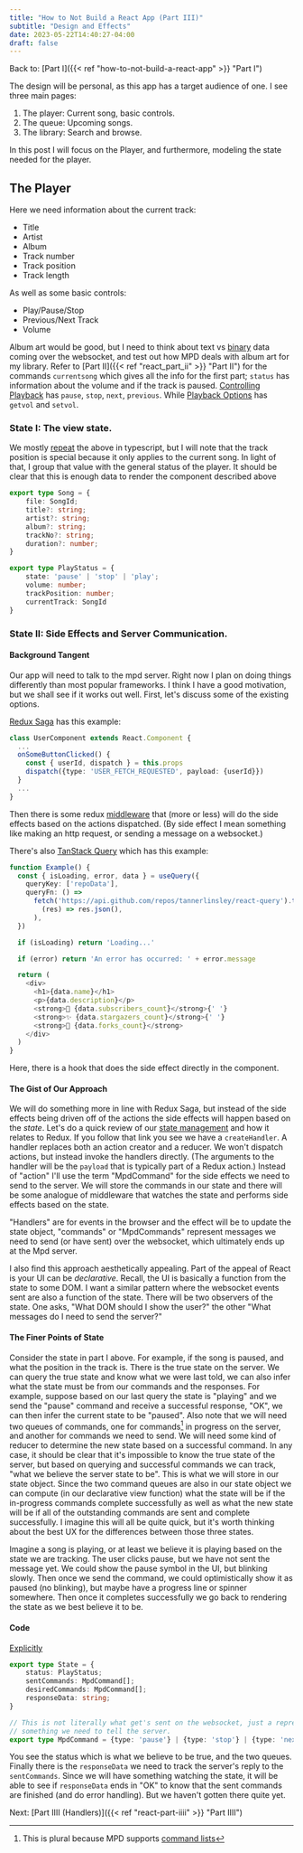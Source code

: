 ```yaml
---
title: "How to Not Build a React App (Part III)"
subtitle: "Design and Effects"
date: 2023-05-22T14:40:27-04:00
draft: false
---
```


Back to: [Part I]({{< ref "how-to-not-build-a-react-app" >}} "Part I")

The design will be personal, as this app has a target audience of one. I see three main pages:

1. The player: Current song, basic controls.
1. The queue: Upcoming songs.
1. The library: Search and browse.

In this post I will focus on the Player, and furthermore, modeling the state needed for the player.

## The Player

Here we need information about the current track:
* Title
* Artist
* Album
* Track number
* Track position
* Track length

As well as some basic controls:
* Play/Pause/Stop
* Previous/Next Track
* Volume

Album art would be good, but I need to think about text vs [binary](https://github.com/websockets/ws/issues/2085#issuecomment-1266926356) data coming over the websocket, and test out how MPD deals with album art for my library.
Refer to [Part II]({{< ref "react_part_ii" >}} "Part II") for the commands `currentsong` which gives all the info for the first part; `status` has information about the volume and if the track is paused. [Controlling Playback](https://mpd.readthedocs.io/en/latest/protocol.html#controlling-playback)
has `pause`, `stop`, `next`, `previous`. While [Playback Options](https://mpd.readthedocs.io/en/latest/protocol.html#playback-options) has `getvol` and `setvol`.

### State I: The view state.

We mostly [repeat](https://github.com/patrickthebold/mpd-client/blob/ac0ac08a61947190beb238274233869401c839a6/src/state.ts) the above in typescript, but I will note that the track position is special because it only applies to the current song. In light of that, I group that value with the general status of the player.
It should be clear that this is enough data to render the component described above

```ts
export type Song = {
    file: SongId;
    title?: string;
    artist?: string;
    album?: string;
    trackNo?: string;
    duration?: number;
}

export type PlayStatus = {
    state: 'pause' | 'stop' | 'play';
    volume: number;
    trackPosition: number;
    currentTrack: SongId
}
```

### State II: Side Effects and Server Communication.

#### Background Tangent
Our app will need to talk to the mpd server. Right now I plan on doing things differently than most popular frameworks. I think I have a good motivation, but we shall see if it works out well. First, let's discuss some of the existing options.

[Redux Saga](https://redux-saga.js.org/) has this example:
```ts
class UserComponent extends React.Component {
  ...
  onSomeButtonClicked() {
    const { userId, dispatch } = this.props
    dispatch({type: 'USER_FETCH_REQUESTED', payload: {userId}})
  }
  ...
}
```

Then there is some redux [middleware](https://redux.js.org/understanding/history-and-design/middleware) that (more or less) will do the side effects based on the actions dispatched. (By side effect I mean something like making an http request, or sending a message on a websocket.)

There's also [TanStack Query](https://tanstack.com/query/latest/docs/react/overview) which has this example:
```ts
function Example() {
  const { isLoading, error, data } = useQuery({
    queryKey: ['repoData'],
    queryFn: () =>
      fetch('https://api.github.com/repos/tannerlinsley/react-query').then(
        (res) => res.json(),
      ),
  })

  if (isLoading) return 'Loading...'

  if (error) return 'An error has occurred: ' + error.message

  return (
    <div>
      <h1>{data.name}</h1>
      <p>{data.description}</p>
      <strong>👀 {data.subscribers_count}</strong>{' '}
      <strong>✨ {data.stargazers_count}</strong>{' '}
      <strong>🍴 {data.forks_count}</strong>
    </div>
  )
}
``` 
Here, there is a hook that does the side effect directly in the component.

#### The Gist of Our Approach

We will do something more in line with Redux Saga, but instead of the side effects being driven off of the actions the side effects will happen based on the _state_.
Let's do a quick review of our [state management](https://github.com/patrickthebold/mpd-client/blob/ac0ac08a61947190beb238274233869401c839a6/src/state-management.ts) and how it relates to Redux. If you follow that link you see we have a `createHandler`. A handler replaces both an action creator and a reducer. We won't dispatch actions, but instead invoke the handlers directly. (The arguments to the handler will be the `payload` that is typically part of a Redux action.) Instead of "action" I'll use the term "MpdCommand" for the side effects we need to send to the server. We will store the commands in our state and there will be some analogue of middleware that watches the state and performs side effects based on the state.

"Handlers" are for events in the browser and the effect will be to update the state object, "commands" or "MpdCommands" represent messages we need to send (or have sent) over the websocket, which ultimately ends up at the Mpd server.

I also find this approach aesthetically appealing. Part of the appeal of React is your UI can be _declarative_. Recall, the UI is basically a function from the state to some DOM. I want a similar pattern where the websocket events sent are also a function of the state. There will be two observers of the state. One asks, "What DOM should I show the user?" the other "What messages do I need to send the server?"


#### The Finer Points of State

Consider the state in part I above. For example, if the song is paused, and what the position in the track is. There is the true state on the server. We can query the true state and know what we were last told, we can also infer what the state must be from our commands and the responses. For example, suppose based on our last query the state is "playing" and we send the "pause" command and receive a successful response, "OK", we can then infer the current state to be "paused". Also note that we will need two queues of commands, one for commands[^bulk] in progress on the server, and another for commands we need to send. We will need some kind of reducer to determine the new state based on a successful command. In any case, it should be clear that it's impossible to know the true state of the server, but based on querying and successful commands we can track, "what we believe the server state to be". This is what we will store in our state object. Since the two command queues are also in our state object we can compute (in our declarative view function) what the state will be if the in-progress commands complete successfully as well as what the new state will be if all of the outstanding commands are sent and complete successfully. I imagine this will all be quite quick, but it's worth thinking about the best UX for the differences between those three states. 

Imagine a song is playing, or at least we believe it is playing based on the state we are tracking. The user clicks pause, but we have not sent the message yet. We could show the pause symbol in the UI, but blinking slowly. Then once we send the command, we could optimistically show it as paused (no blinking), but maybe have a progress line or spinner somewhere. Then once it completes successfully we go back to rendering the state as we best believe it to be.

[^bulk]: This is plural because MPD supports [command lists](https://mpd.readthedocs.io/en/latest/protocol.html#command-lists)

#### Code

[Explicitly](https://github.com/patrickthebold/mpd-client/blob/6aabd920ee7a24e106f07aa9ff9ea3a1985601be/src/state.ts)
```ts
export type State = {
    status: PlayStatus;
    sentCommands: MpdCommand[];
    desiredCommands: MpdCommand[];
    responseData: string;
}

// This is not literally what get's sent on the websocket, just a representation of
// something we need to tell the server.
export type MpdCommand = {type: 'pause'} | {type: 'stop'} | {type: 'next_track'} | {type: 'previous_track'} | {type: 'set_volume', volume: number}
```
You see the status which is what we believe to be true, and the two queues. Finally there is the `responseData` we need to track the server's reply to the `sentCommands`. Since we will have something watching the state, it will be able to see if `responseData` ends in "OK" to know that the sent commands are finished (and do error handling). But we haven't gotten there quite yet.

Next: [Part IIII (Handlers)]({{< ref "react-part-iiii" >}} "Part IIII")